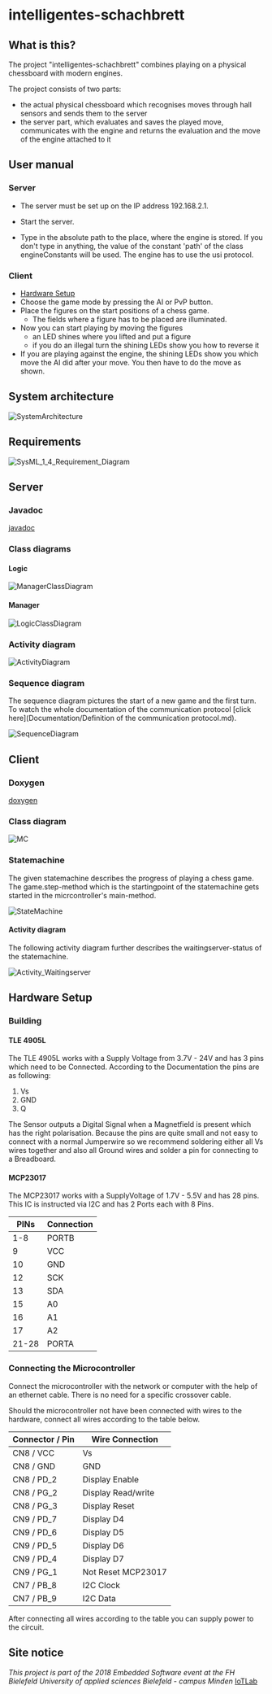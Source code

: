 # intelligentes-schachbrett

## What is this?

The project "intelligentes-schachbrett" combines playing on a physical chessboard with modern engines.

The project consists of two parts:

- the actual physical chessboard which recognises moves through hall sensors and sends them to the server
- the server part, which evaluates and saves the played move, communicates with the engine and returns the evaluation and the move of the engine attached to it

## User manual

### Server

- The server must be set up on the IP address 192.168.2.1.

- Start the server.
- Type in the absolute path to the place, where the engine is stored. If you don't type in anything, the value of the constant 'path' of the class engineConstants will be used. The engine has to use the usi protocol.

### Client

- [Hardware Setup](#hardware)
- Choose the game mode by pressing the AI or PvP button.
- Place the figures on the start positions of a chess game.
  - The fields where a figure has to be placed are illuminated.
- Now you can start playing by moving the figures
  - an LED shines where you lifted and put a figure
  - if you do an illegal turn the shining LEDs show you how to reverse it
- If you are playing against the engine, the shining LEDs show you which move the AI did after your move. You then have to do the move as shown.

## System architecture

![SystemArchitecture](Documentation/SystemArchitecture.png)

## Requirements

![SysML_1_4_Requirement_Diagram](Documentation/EmbeddedAnforderungsdiagramm/SysML_1_4_Requirement_Diagram.PNG)



## Server

### Javadoc

[javadoc](https://iot-lab-minden.github.io/intelligentes-schachbrett/ChessServer/doc/index.html)

### Class diagrams

#### Logic

![ManagerClassDiagram](Documentation/ServerDiagrams/ManagerClassDiagram.PNG)

#### Manager

![LogicClassDiagram](Documentation/ServerDiagrams/LogicClassDiagram.PNG)

### Activity diagram

![ActivityDiagram](Documentation/ServerDiagrams/ActivityDiagram.PNG)



### Sequence diagram

The sequence diagram pictures the start of a new game and the first turn. To watch the whole documentation of the communication protocol [click here](Documentation/Definition of the communication protocol.md).

![SequenceDiagram](Documentation/ServerDiagrams/SequenceDiagram.PNG)



## Client

### Doxygen

[doxygen](https://iot-lab-minden.github.io/intelligentes-schachbrett/nucleo/doc/html/index.html)

### Class diagram

![MC](/Users/jendrikmuller/Documents/fh-Bielefeld/Semester5/Embedded/intelligentes-schachbrett/Documentation/EmbeddedAnforderungsdiagramm/MC.PNG)

### Statemachine

The given statemachine describes the progress of playing a chess game. The game.step-method which is the startingpoint of the statemachine gets started in the micrcontroller's main-method.

![StateMachine](/Users/jendrikmuller/Documents/fh-Bielefeld/Semester5/Embedded/intelligentes-schachbrett/Documentation/EmbeddedAnforderungsdiagramm/StateMachine.PNG)

#### Activity diagram

The following activity diagram further describes the waitingserver-status of the statemachine.

![Activity_Waitingserver](/Users/jendrikmuller/Documents/fh-Bielefeld/Semester5/Embedded/intelligentes-schachbrett/Documentation/EmbeddedAnforderungsdiagramm/Activity_Waitingserver.PNG)





## <a name="hardware"> </a>Hardware Setup

### Building 

#### TLE 4905L

The TLE 4905L works with a Supply Voltage from 3.7V - 24V and has 3 pins which need to be Connected. According to the Documentation the pins are as following:

1. Vs
2. GND
3. Q

The Sensor outputs a Digital Signal when a Magnetfield is present which has the right polarisation. Because the pins are quite small and not easy to connect with a normal Jumperwire so we recommend soldering either all Vs wires together and also all Ground wires and solder a pin for  connecting to a Breadboard.

#### MCP23017

The MCP23017 works with a SupplyVoltage of 1.7V - 5.5V and has 28 pins. This IC is instructed via I2C and has 2 Ports each with 8 Pins. 

| PINs  | Connection |
| ----- | ---------- |
| 1-8   | PORTB      |
| 9     | VCC        |
| 10    | GND        |
| 12    | SCK        |
| 13    | SDA        |
| 15    | A0         |
| 16    | A1         |
| 17    | A2         |
| 21-28 | PORTA      |



### Connecting the Microcontroller

Connect the microcontroller with the network or computer with the help of an ethernet cable. There is no need for a specific crossover cable.

Should the microcontroller not have been connected with wires to the hardware, connect all wires according to the table below.

| Connector / Pin | Wire Connection    |
| --------------- | ------------------ |
| CN8 / VCC       | Vs                 |
| CN8 / GND       | GND                |
| CN8 / PD_2      | Display Enable     |
| CN8 / PG_2      | Display Read/write |
| CN8 / PG_3      | Display Reset      |
| CN9 / PD_7      | Display D4         |
| CN9 / PD_6      | Display D5         |
| CN9 / PD_5      | Display D6         |
| CN9 / PD_4      | Display D7         |
| CN9 / PG_1      | Not Reset MCP23017 |
| CN7 / PB_8      | I2C Clock          |
| CN7 / PB_9      | I2C Data           |

After connecting all wires according to the table you can supply power to the circuit.



## Site notice

*This project is part of the 2018 Embedded Software event at the FH Bielefeld University of applied sciences Bielefeld - campus Minden* 
[IoTLab](https://www.iot-minden.de/)